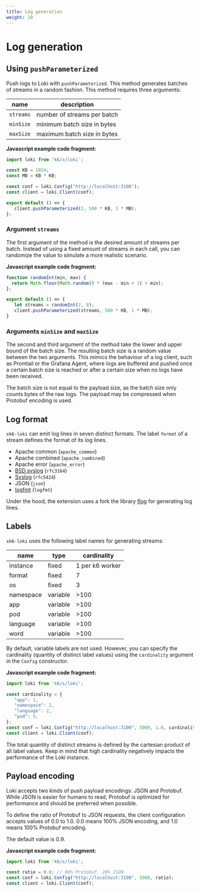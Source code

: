 ```yaml
---
title: Log generation
weight: 10
---
```

# Log generation

## Using `pushParameterized`

Push logs to Loki with `pushParameterized`.
This method generates batches of streams in a random fashion.
This method requires three arguments:

| name | description |
| ---- | ----------- |
| `streams` | number of streams per batch |
| `minSize` | minimum batch size in bytes |
| `maxSize` | maximum batch size in bytes |

**Javascript example code fragment:**

```javascript
import loki from 'k6/x/loki';

const KB = 1024;
const MB = KB * KB;

const conf = loki.Config("http://localhost:3100");
const client = loki.Client(conf);

export default () => {
   client.pushParameterized(2, 500 * KB, 1 * MB);
};
```

### Argument `streams`

The first argument of the method is the desired amount of streams per batch.
Instead of using a fixed amount of streams in each call, you can randomize the
value to simulate a more realistic scenario.

**Javascript example code fragment:**

```javascript
function randomInt(min, max) {
  return Math.floor(Math.random() * (max - min + 1) + min);
};

export default () => {
   let streams = randomInt(2, 8);
   client.pushParameterized(streams, 500 * KB, 1 * MB);
}
```

### Arguments `minSize` and `maxSize`

The second and third argument of the method take the lower and upper bound of
the batch size. The resulting batch size is a random value between the two
arguments. This mimics the behaviour of a log client, such as Promtail or
the Grafana Agent, where logs are buffered and pushed once a certain batch size
is reached or after a certain size when no logs have been received.

The batch size is not equal to the payload size, as the batch size only counts
bytes of the raw logs. The payload may be compressed when Protobuf encoding
is used.

## Log format

`xk6-loki` can emit log lines in seven distinct formats. The label `format` of
a stream defines the format of its log lines.

* Apache common (`apache_common`)
* Apache combined (`apache_combined`)
* Apache error (`apache_error`)
* [BSD syslog](https://datatracker.ietf.org/doc/html/rfc3164) (`rfc3164`)
* [Syslog](https://datatracker.ietf.org/doc/html/rfc5424) (`rfc5424`)
* JSON (`json`)
* [logfmt](https://pkg.go.dev/github.com/kr/logfmt) (`logfmt`)

Under the hood, the extension uses a fork the library
[flog](https://github.com/mingrammer/flog) for generating log lines.

## Labels

`xk6-loki` uses the following label names for generating streams:

| name      | type     | cardinality     |
| --------- | -------- | --------------- |
| instance  | fixed    | 1 per k6 worker |
| format    | fixed    | 7               |
| os        | fixed    | 3               |
| namespace | variable | >100            |
| app       | variable | >100            |
| pod       | variable | >100            |
| language  | variable | >100            |
| word      | variable | >100            |

By default, variable labels are not used.
However, you can specify the
cardinality (quantity of distinct label values) using the `cardinality` argument
in the `Config` constructor.

**Javascript example code fragment:**
```javascript
import loki from 'k6/x/loki';

const cardinality = {
   "app": 1,
   "namespace": 2,
   "language": 2,
   "pod": 5,
};
const conf = loki.Config("http://localhost:3100", 5000, 1.0, cardinality);
const client = loki.Client(conf);
```

The total quantity of distinct streams is defined by the cartesian product of
all label values. Keep in mind that high cardinality negatively impacts the performance of
the Loki instance.

## Payload encoding

Loki accepts two kinds of push payload encodings: JSON and Protobuf.
While JSON is easier for humans to read,
Protobuf is optimized for performance
and should be preferred when possible.

To define the ratio of Protobuf to JSON requests, the client
configuration accepts values of 0.0 to 1.0.
0.0 means 100% JSON encoding, and 1.0 means 100% Protobuf encoding.

The default value is 0.9.

**Javascript example code fragment:**
```javascript
import loki from 'k6/x/loki';

const ratio = 0.8; // 80% Protobuf, 20% JSON
const conf = loki.Config("http://localhost:3100", 5000, ratio);
const client = loki.Client(conf);
```
